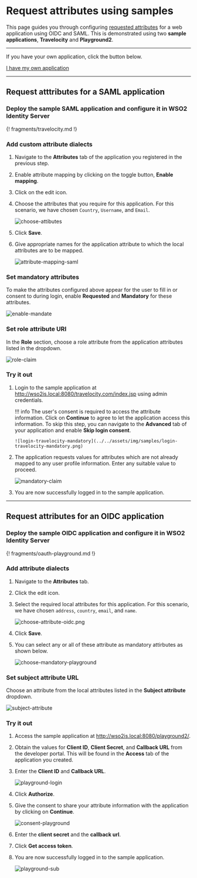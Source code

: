 
# Request attributes using samples

This page guides you through configuring [requested attributes](insertlink) for a web application using OIDC and SAML. 
This is demonstrated using two **sample applications**, **Travelocity** and **Playground2**.

----
If you have your own application, click the button below.

<a class="samplebtn_a" href="../../guides/login/request-app-claims"   rel="nofollow noopener">I have my own application</a>

----

## Request atttributes for a SAML application

### Deploy the sample SAML application and configure it in WSO2 Identity Server

{! fragments/travelocity.md !}

### Add custom attribute dialects

1.  Navigate to the **Attributes** tab of the application you registered in the previous step. 

2.  Enable attribute mapping by clicking on the toggle button, **Enable mapping**. 

3.  Click on the edit icon. 

4.  Choose the attributes that you require for this application. For this scenario, we have chosen `Country`, `Username`, and `Email`. 

    ![choose-attibutes](../../assets/img/samples/choose-attributes.png)

5.  Click **Save**. 

6.  Give appropriate names for the application attribute to which the local attributes are to be mapped. 

    ![attribute-mapping-saml](../../assets/img/samples/attribute-mapping-saml.png)

### Set mandatory attributes

To make the attributes configured above appear for the user to fill in or consent to during login, enable **Requested** and **Mandatory** for these attributes.  

![enable-mandate](../../assets/img/samples/enable-mandate.png)

### Set role attribute URI 

In the **Role** section, choose a role attribute from the application attributes listed in the dropdown. 

![role-claim](../../assets/img/samples/role-claim.png)

### Try it out 

1.  Login to the sample application at <http://wso2is.local:8080/travelocity.com/index.jsp> using admin credentials. 

    !!! info 
        The user's consent is required to access the attribute information. Click on **Continue** to agree to let the application access this information. To skip this step, you can navigate to the **Advanced** tab of your application and enable **Skip login consent**.

        ![login-travelocity-mandatory](../../assets/img/samples/login-travelocity-mandatory.png)

2.  The application requests values for attributes which are not already mapped to any user profile information. Enter any suitable value to proceed. 

    ![mandatory-claim](../../assets/img/samples/mandatory-claim.png)

3. You are now successfully logged in to the sample application. 

---

## Request attributes for an OIDC application

### Deploy the sample OIDC application and configure it in WSO2 Identity Server

{! fragments/oauth-playground.md !}

### Add attribute dialects 

1.  Navigate to the **Attributes** tab. 

2.  Click the edit icon. 

3.  Select the required local attributes for this application. For this scenario, we have chosen `address`, `country`, `email`, and `name`. 

    ![choose-attribute-oidc.png](../../assets/img/samples/choose-attribute-oidc.png)

4.  Click **Save**. 

5.  You can select any or all of these attribute as mandatory attirbutes as shown below. 

    ![choose-mandatory-playground](../../assets/img/samples/choose-mandatory-playground.png)

### Set subject attribute URL 

Choose an attribute from the local attributes listed in the **Subject attribute** dropdown. 

![subject-attribute](../../assets/img/samples/subject-attribute.png)

### Try it out

1.  Access the sample application at <http://wso2is.local:8080/playground2/>.  

2.  Obtain the values for **Client ID**, **Client Secret**, and **Callback URL** from the developer portal. This will be found in the **Access** tab of the application you created. 

3.  Enter the **Client ID** and **Callback URL**.

    ![playground-login](../../assets/img/samples/playground-login.png)

4.  Click **Authorize**. 

5.  Give the consent to share your attribute information with the application by clicking on **Continue**. 

    ![consent-playground](../../assets/img/samples/consent-playground.png)

6.  Enter the **client secret** and the **callback url**. 

7.  Click **Get access token**. 

8.  You are now successfully logged in to the sample application. 

    ![playground-sub](../../assets/img/samples/playground-sub.png)